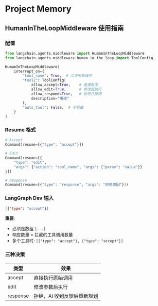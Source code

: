# Project Memory

## HumanInTheLoopMiddleware 使用指南

### 配置

```python
from langchain.agents.middleware import HumanInTheLoopMiddleware
from langchain.agents.middleware.human_in_the_loop import ToolConfig

HumanInTheLoopMiddleware(
    interrupt_on={
        "tool_name": True,  # 允许所有操作
        "tool2": ToolConfig(
            allow_accept=True,    # 直接批准
            allow_edit=True,      # 修改后执行
            allow_respond=True,   # 拒绝并反馈
            description="描述"
        ),
        "auto_tool": False,  # 不拦截
    }
)
```

### Resume 格式

```python
# Accept
Command(resume=[{"type": "accept"}])

# Edit
Command(resume=[{
    "type": "edit",
    "args": {"action": "tool_name", "args": {"param": "value"}}
}])

# Response
Command(resume=[{"type": "response", "args": "拒绝原因"}])
```

### LangGraph Dev 输入

```json
[{"type": "accept"}]
```

**重要**:
- 必须是数组 `[...]`
- 响应数量 = 拦截的工具调用数量
- 多个工具时: `[{"type": "accept"}, {"type": "accept"}]`

### 三种决策

| 类型 | 效果 |
|------|------|
| accept | 直接执行原始调用 |
| edit | 修改参数后执行 |
| response | 拒绝，AI 收到反馈后重新规划 |
